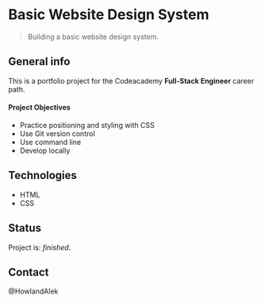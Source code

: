 # Basic Website Design System

> Building a basic website design system.

## General info

This is a portfolio project for the Codeacademy **Full-Stack Engineer** career path.

#### Project Objectives

- Practice positioning and styling with CSS
- Use Git version control
- Use command line
- Develop locally

## Technologies

- HTML
- CSS

## Status

Project is: _finished_.

## Contact

@HowlandAlek

